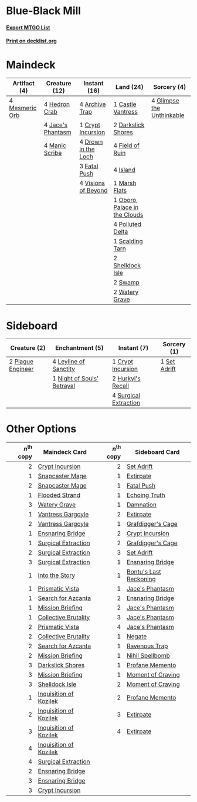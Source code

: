 # Blue-Black Mill

#### [Export MTGO List](../collection/Blue-Black%20Mill/Blue-Black%20Mill.txt)
#### [Print on decklist.org](http://decklist.org/?deckmain=4%09Archive%20Trap%0A1%09Castle%20Vantress%0A1%09Crypt%20Incursion%0A2%09Darkslick%20Shores%0A4%09Drown%20in%20the%20Loch%0A3%09Fatal%20Push%0A4%09Field%20of%20Ruin%0A4%09Glimpse%20the%20Unthinkable%0A4%09Hedron%20Crab%0A4%09Island%0A4%09Jace's%20Phantasm%0A4%09Manic%20Scribe%0A1%09Marsh%20Flats%0A4%09Mesmeric%20Orb%0A1%09Oboro,%20Palace%20in%20the%20Clouds%0A4%09Polluted%20Delta%0A1%09Scalding%20Tarn%0A2%09Shelldock%20Isle%0A2%09Swamp%0A4%09Visions%20of%20Beyond%0A2%09Watery%20Grave&deckside=1%09Crypt%20Incursion%0A2%09Hurkyl's%20Recall%0A4%09Leyline%20of%20Sanctity%0A1%09Night%20of%20Souls'%20Betrayal%0A2%09Plague%20Engineer%0A1%09Set%20Adrift%0A4%09Surgical%20Extraction)
# Maindeck

|                                      Artifact (4)                                      |                                       Creature (12)                                        |                                         Instant (16)                                         |                                               Land (24)                                               |                                            Sorcery (4)                                             |
|----------------------------------------------------------------------------------------|--------------------------------------------------------------------------------------------|----------------------------------------------------------------------------------------------|-------------------------------------------------------------------------------------------------------|----------------------------------------------------------------------------------------------------|
|4 [Mesmeric Orb](http://gatherer.wizards.com/Pages/Card/Details.aspx?multiverseid=30008)|4 [Hedron Crab](http://gatherer.wizards.com/Pages/Card/Details.aspx?multiverseid=180348)    |4 [Archive Trap](http://gatherer.wizards.com/Pages/Card/Details.aspx?multiverseid=197538)     |1 [Castle Vantress](http://gatherer.wizards.com/Pages/Card/Details.aspx?multiverseid=473204)           |4 [Glimpse the Unthinkable](http://gatherer.wizards.com/Pages/Card/Details.aspx?multiverseid=455918)|
|                                                                                        |4 [Jace's Phantasm](http://gatherer.wizards.com/Pages/Card/Details.aspx?multiverseid=380245)|1 [Crypt Incursion](http://gatherer.wizards.com/Pages/Card/Details.aspx?multiverseid=369056)  |2 [Darkslick Shores](http://gatherer.wizards.com/Pages/Card/Details.aspx?multiverseid=209400)          |                                                                                                    |
|                                                                                        |4 [Manic Scribe](http://gatherer.wizards.com/Pages/Card/Details.aspx?multiverseid=409816)   |4 [Drown in the Loch](http://gatherer.wizards.com/Pages/Card/Details.aspx?multiverseid=473150)|4 [Field of Ruin](http://gatherer.wizards.com/Pages/Card/Details.aspx?multiverseid=435415)             |                                                                                                    |
|                                                                                        |                                                                                            |3 [Fatal Push](http://gatherer.wizards.com/Pages/Card/Details.aspx?multiverseid=423724)       |4 [Island](http://gatherer.wizards.com/Pages/Card/Details.aspx?multiverseid=439857)                    |                                                                                                    |
|                                                                                        |                                                                                            |4 [Visions of Beyond](http://gatherer.wizards.com/Pages/Card/Details.aspx?multiverseid=220226)|1 [Marsh Flats](http://gatherer.wizards.com/Pages/Card/Details.aspx?multiverseid=405101)               |                                                                                                    |
|                                                                                        |                                                                                            |                                                                                              |1 [Oboro, Palace in the Clouds](http://gatherer.wizards.com/Pages/Card/Details.aspx?multiverseid=74206)|                                                                                                    |
|                                                                                        |                                                                                            |                                                                                              |4 [Polluted Delta](http://gatherer.wizards.com/Pages/Card/Details.aspx?multiverseid=405104)            |                                                                                                    |
|                                                                                        |                                                                                            |                                                                                              |1 [Scalding Tarn](http://gatherer.wizards.com/Pages/Card/Details.aspx?multiverseid=405107)             |                                                                                                    |
|                                                                                        |                                                                                            |                                                                                              |2 [Shelldock Isle](http://gatherer.wizards.com/Pages/Card/Details.aspx?multiverseid=146178)            |                                                                                                    |
|                                                                                        |                                                                                            |                                                                                              |2 [Swamp](http://gatherer.wizards.com/Pages/Card/Details.aspx?multiverseid=439858)                     |                                                                                                    |
|                                                                                        |                                                                                            |                                                                                              |2 [Watery Grave](http://gatherer.wizards.com/Pages/Card/Details.aspx?multiverseid=405114)              |                                                                                                    |


# Sideboard

|                                        Creature (2)                                        |                                          Enchantment (5)                                           |                                          Instant (7)                                           |                                      Sorcery (1)                                      |
|--------------------------------------------------------------------------------------------|----------------------------------------------------------------------------------------------------|------------------------------------------------------------------------------------------------|---------------------------------------------------------------------------------------|
|2 [Plague Engineer](http://gatherer.wizards.com/Pages/Card/Details.aspx?multiverseid=464049)|4 [Leyline of Sanctity](http://gatherer.wizards.com/Pages/Card/Details.aspx?multiverseid=204993)    |1 [Crypt Incursion](http://gatherer.wizards.com/Pages/Card/Details.aspx?multiverseid=369056)    |1 [Set Adrift](http://gatherer.wizards.com/Pages/Card/Details.aspx?multiverseid=386661)|
|                                                                                            |1 [Night of Souls' Betrayal](http://gatherer.wizards.com/Pages/Card/Details.aspx?multiverseid=78991)|2 [Hurkyl's Recall](http://gatherer.wizards.com/Pages/Card/Details.aspx?multiverseid=135260)    |                                                                                       |
|                                                                                            |                                                                                                    |4 [Surgical Extraction](http://gatherer.wizards.com/Pages/Card/Details.aspx?multiverseid=397706)|                                                                                       |


# Other Options

|*n*<sup>th</sup> copy|                                          Maindeck Card                                          |*n*<sup>th</sup> copy|                                         Sideboard Card                                          |
|--------------------:|-------------------------------------------------------------------------------------------------|--------------------:|-------------------------------------------------------------------------------------------------|
|                    2|[Crypt Incursion](http://gatherer.wizards.com/Pages/Card/Details.aspx?multiverseid=369056)       |                    2|[Set Adrift](http://gatherer.wizards.com/Pages/Card/Details.aspx?multiverseid=386661)            |
|                    1|[Snapcaster Mage](http://gatherer.wizards.com/Pages/Card/Details.aspx?multiverseid=227676)       |                    1|[Extirpate](http://gatherer.wizards.com/Pages/Card/Details.aspx?multiverseid=370384)             |
|                    2|[Snapcaster Mage](http://gatherer.wizards.com/Pages/Card/Details.aspx?multiverseid=227676)       |                    1|[Fatal Push](http://gatherer.wizards.com/Pages/Card/Details.aspx?multiverseid=423724)            |
|                    1|[Flooded Strand](http://gatherer.wizards.com/Pages/Card/Details.aspx?multiverseid=405098)        |                    1|[Echoing Truth](http://gatherer.wizards.com/Pages/Card/Details.aspx?multiverseid=405212)         |
|                    3|[Watery Grave](http://gatherer.wizards.com/Pages/Card/Details.aspx?multiverseid=405114)          |                    1|[Damnation](http://gatherer.wizards.com/Pages/Card/Details.aspx?multiverseid=425888)             |
|                    1|[Vantress Gargoyle](http://gatherer.wizards.com/Pages/Card/Details.aspx?multiverseid=473033)     |                    2|[Extirpate](http://gatherer.wizards.com/Pages/Card/Details.aspx?multiverseid=370384)             |
|                    2|[Vantress Gargoyle](http://gatherer.wizards.com/Pages/Card/Details.aspx?multiverseid=473033)     |                    1|[Grafdigger's Cage](http://gatherer.wizards.com/Pages/Card/Details.aspx?multiverseid=278452)     |
|                    1|[Ensnaring Bridge](http://gatherer.wizards.com/Pages/Card/Details.aspx?multiverseid=15866)       |                    2|[Crypt Incursion](http://gatherer.wizards.com/Pages/Card/Details.aspx?multiverseid=369056)       |
|                    1|[Surgical Extraction](http://gatherer.wizards.com/Pages/Card/Details.aspx?multiverseid=397706)   |                    2|[Grafdigger's Cage](http://gatherer.wizards.com/Pages/Card/Details.aspx?multiverseid=278452)     |
|                    2|[Surgical Extraction](http://gatherer.wizards.com/Pages/Card/Details.aspx?multiverseid=397706)   |                    3|[Set Adrift](http://gatherer.wizards.com/Pages/Card/Details.aspx?multiverseid=386661)            |
|                    3|[Surgical Extraction](http://gatherer.wizards.com/Pages/Card/Details.aspx?multiverseid=397706)   |                    1|[Ensnaring Bridge](http://gatherer.wizards.com/Pages/Card/Details.aspx?multiverseid=15866)       |
|                    1|[Into the Story](http://gatherer.wizards.com/Pages/Card/Details.aspx?multiverseid=473012)        |                    1|[Bontu's Last Reckoning](http://gatherer.wizards.com/Pages/Card/Details.aspx?multiverseid=430749)|
|                    1|[Prismatic Vista](http://gatherer.wizards.com/Pages/Card/Details.aspx?multiverseid=464193)       |                    1|[Jace's Phantasm](http://gatherer.wizards.com/Pages/Card/Details.aspx?multiverseid=380245)       |
|                    1|[Search for Azcanta](http://gatherer.wizards.com/Pages/Card/Details.aspx?multiverseid=435226)    |                    2|[Ensnaring Bridge](http://gatherer.wizards.com/Pages/Card/Details.aspx?multiverseid=15866)       |
|                    1|[Mission Briefing](http://gatherer.wizards.com/Pages/Card/Details.aspx?multiverseid=452794)      |                    2|[Jace's Phantasm](http://gatherer.wizards.com/Pages/Card/Details.aspx?multiverseid=380245)       |
|                    1|[Collective Brutality](http://gatherer.wizards.com/Pages/Card/Details.aspx?multiverseid=414380)  |                    3|[Jace's Phantasm](http://gatherer.wizards.com/Pages/Card/Details.aspx?multiverseid=380245)       |
|                    2|[Prismatic Vista](http://gatherer.wizards.com/Pages/Card/Details.aspx?multiverseid=464193)       |                    4|[Jace's Phantasm](http://gatherer.wizards.com/Pages/Card/Details.aspx?multiverseid=380245)       |
|                    2|[Collective Brutality](http://gatherer.wizards.com/Pages/Card/Details.aspx?multiverseid=414380)  |                    1|[Negate](http://gatherer.wizards.com/Pages/Card/Details.aspx?multiverseid=423707)                |
|                    2|[Search for Azcanta](http://gatherer.wizards.com/Pages/Card/Details.aspx?multiverseid=435226)    |                    1|[Ravenous Trap](http://gatherer.wizards.com/Pages/Card/Details.aspx?multiverseid=197537)         |
|                    2|[Mission Briefing](http://gatherer.wizards.com/Pages/Card/Details.aspx?multiverseid=452794)      |                    1|[Nihil Spellbomb](http://gatherer.wizards.com/Pages/Card/Details.aspx?multiverseid=442215)       |
|                    3|[Darkslick Shores](http://gatherer.wizards.com/Pages/Card/Details.aspx?multiverseid=209400)      |                    1|[Profane Memento](http://gatherer.wizards.com/Pages/Card/Details.aspx?multiverseid=383353)       |
|                    3|[Mission Briefing](http://gatherer.wizards.com/Pages/Card/Details.aspx?multiverseid=452794)      |                    1|[Moment of Craving](http://gatherer.wizards.com/Pages/Card/Details.aspx?multiverseid=439736)     |
|                    3|[Shelldock Isle](http://gatherer.wizards.com/Pages/Card/Details.aspx?multiverseid=146178)        |                    2|[Moment of Craving](http://gatherer.wizards.com/Pages/Card/Details.aspx?multiverseid=439736)     |
|                    1|[Inquisition of Kozilek](http://gatherer.wizards.com/Pages/Card/Details.aspx?multiverseid=416897)|                    2|[Profane Memento](http://gatherer.wizards.com/Pages/Card/Details.aspx?multiverseid=383353)       |
|                    2|[Inquisition of Kozilek](http://gatherer.wizards.com/Pages/Card/Details.aspx?multiverseid=416897)|                    3|[Extirpate](http://gatherer.wizards.com/Pages/Card/Details.aspx?multiverseid=370384)             |
|                    3|[Inquisition of Kozilek](http://gatherer.wizards.com/Pages/Card/Details.aspx?multiverseid=416897)|                    4|[Extirpate](http://gatherer.wizards.com/Pages/Card/Details.aspx?multiverseid=370384)             |
|                    4|[Inquisition of Kozilek](http://gatherer.wizards.com/Pages/Card/Details.aspx?multiverseid=416897)|                     |                                                                                                 |
|                    4|[Surgical Extraction](http://gatherer.wizards.com/Pages/Card/Details.aspx?multiverseid=397706)   |                     |                                                                                                 |
|                    2|[Ensnaring Bridge](http://gatherer.wizards.com/Pages/Card/Details.aspx?multiverseid=15866)       |                     |                                                                                                 |
|                    3|[Ensnaring Bridge](http://gatherer.wizards.com/Pages/Card/Details.aspx?multiverseid=15866)       |                     |                                                                                                 |
|                    3|[Crypt Incursion](http://gatherer.wizards.com/Pages/Card/Details.aspx?multiverseid=369056)       |                     |                                                                                                 |

